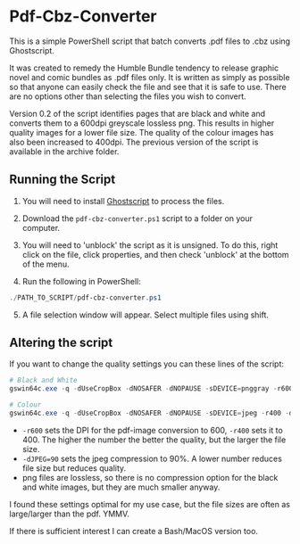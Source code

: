 # Pdf-Cbz-Converter
This is a simple PowerShell script that batch converts .pdf files to .cbz using Ghostscript. 

It was created to remedy the Humble Bundle tendency to release graphic novel and comic bundles as .pdf files only. It is written as simply as possible so that anyone can easily check the file and see that it is safe to use. There are no options other than selecting the files you wish to convert.

Version 0.2 of the script identifies pages that are black and white and converts them to a 600dpi greyscale lossless png. This results in higher quality images for a lower file size. The quality of the colour images has also been increased to 400dpi. The previous version of the script is available in the archive folder.

## Running the Script

1) You will need to install [Ghostscript](https://ghostscript.com/releases/gsdnld.html) to process the files.

2) Download the `pdf-cbz-converter.ps1` script to a folder on your computer.

3) You will need to 'unblock' the script as it is unsigned. To do this, right click on the file, click properties, and then check 'unblock' at the bottom of the menu.

4) Run the following in PowerShell:

```powershell
./PATH_TO_SCRIPT/pdf-cbz-converter.ps1
```
5) A file selection window will appear. Select multiple files using shift.

## Altering the script

If you want to change the quality settings you can these lines of the script:
```PowerShell
# Black and White
gswin64c.exe -q -dUseCropBox -dNOSAFER -dNOPAUSE -sDEVICE=pnggray -r600 [...]

# Colour
gswin64c.exe -q -dUseCropBox -dNOSAFER -dNOPAUSE -sDEVICE=jpeg -r400 -dJPEGQ=90 [...]
```
- `-r600` sets the DPI for the pdf-image conversion to 600, `-r400` sets it to 400. The higher the number the better the quality, but the larger the file size.
- `-dJPEG=90` sets the jpeg compression to 90%. A lower number reduces file size but reduces quality.
- png files are lossless, so there is no compression option for the black and white images, but they are much smaller anyway.

I found these settings optimal for my use case, but the file sizes are often as large/larger than the pdf. YMMV.

If there is sufficient interest I can create a Bash/MacOS version too.
